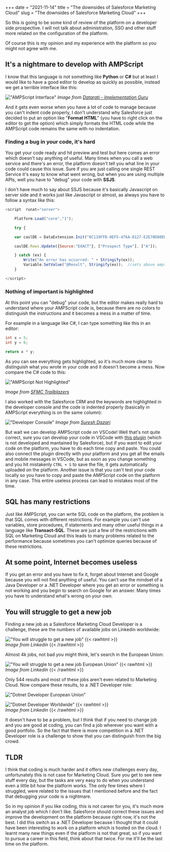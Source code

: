 +++ 
date = "2021-11-14"
title = "The downsides of Salesforce Marketing Cloud"
slug = "The downsides of Salesforce Marketing Cloud"
+++

So this is going to be some kind of review of the platform on a developer side prospective. I will not talk about administration, SSO and other stuff more related on the configuration of the platform.

Of course this is my opinion and my experience with the platform so you might not agree with me.

## It's a nightmare to develop with AMPScript

I know that this language is not something like **Python** or **C#** but at least I would like to have a good editor to develop as quickly as possible, instead we get a terrible interface like this:

!["AMPScript Interface"](/images/posts/the-downsides-of-salesforce-marketing-cloud/ampscript-interface.png)
_Image from [Datarati - Implementation Guru](https://www.youtube.com/watch?v=HsrGTSiXMNw)_ 

And it gets even worse when you have a lot of code to manage because you can't indent code properly, I don't understand why Salesforce just decided to put an option like "**Format HTML**" (you have to right click on the editor to get the option) which simply formats the HTML code while the AMPScript code remains the same with no indentation.  

### Finding a bug in your code, it's hard

You get your code ready and hit preview and test but here comes an error which doesn't say anything of useful. Many times when you call a web service and there's an error, the platform doesn't tell you what line in your code could cause this issue. Sure if you are just calling one single REST Service it's easy to know what went wrong, but when you are using multiple APIs, well you have to "debug" your code with **SSJS**.

I don't have much to say about SSJS because it's basically Javascript on server side and it works just like Javascript or almost, as always you have to follow a syntax like this:

```javascript
<script  runat="server">

    Platform.Load("core","1");

    try {

    var caslDE = DataExtension.Init("6C119FFD-0EF5-476A-8127-E2E70D80ED04");

    caslDE.Rows.Update({Source:"EXACT"}, ["Prospect Type"], ["A"]);

    } catch (ex) {
        Write("An error has occurred: " + Stringify(ex));
        Variable.SetValue("@Result", Stringify(ex));  //sets above ampscript variable
    }

</script>
```

### Nothing of important is highlighted

At this point you can "debug" your code, but the editor makes really hard to understand where your AMPScript code is, because there are no colors to distinguish the instructions and it becomes a mess in a matter of time.

For example in a language like C#, I can type something like this in an editor:

```csharp
int x = 5;
int y = 6;

return x * y;
```

As you can see everything gets highlighted, so it's much more clear to distinguish what you wrote in your code and it doesn't become a mess. Now compare the C# code to this:

!["AMPScript Not Highlighted"](/images/posts/the-downsides-of-salesforce-marketing-cloud/ampscript-not-highlighted.png)

_Image from [SFMC Trailblazers](https://www.youtube.com/watch?v=x3-gVLVINXA)_

I also worked with the Salesforce CRM and the keywords are highlighted in the developer console and the code is indented properly (basically in AMPScript everything is on the same column):

!["Developer Console"](/images/posts/the-downsides-of-salesforce-marketing-cloud/sfdc-developer-console.png)
_Image from [Suresh Dazari](https://www.youtube.com/watch?v=B8jbq4-8RPs)_ 

But wait we can develop AMPScript code on VSCode! Well that's not quite correct, sure you can develop your code in VSCode with [this plugin](https://marketplace.visualstudio.com/items?itemName=sergey-agadzhanov.AMPscript) (which is not developed and mantained by Salesforce), but if you want to edit your code on the platform, you have to do each time copy and paste. You could also connect the plugin directly with your platform and you get all the emails and mobile messages in VSCode, but as soon as you change something and you hit mistakenly `CTRL + S` to save the file, it gets automatically uploaded on the platform. Another issue is that you can't test your code locally so you have to copy and paste the AMPScript code on the platform in any case. This entire useless process can lead to mistakes most of the time.

## SQL has many restrictions

Just like AMPScript, you can write SQL code on the platform, the problem is that SQL comes with different restrictions. For example you can't use variables, store procedures, if statements and many other useful things in a language like **Transact-SQL**. These are just a few of the restrictions with SQL on Marketing Cloud and this leads to many problems related to the performance because sometimes you can't optimize queries because of these restrictions.

## At some point, Internet becomes useless

If you get an error and you have to fix it, forget about Internet and Google because you will not find anything of useful. You can't use the mindset of a Java Developer or a .NET Developer where you get an error or something is not working and you begin to search on Google for an answer. Many times you have to understand what's wrong on your own.

## You will struggle to get a new job

Finding a new job as a Salesforce Marketing Cloud Developer is a challenge, these are the numbers of available jobs on Linkedin worldwide:

!["You will struggle to get a new job"](/images/posts/the-downsides-of-salesforce-marketing-cloud/linkedin-job-search-worldwide.png)
{{< rawhtml >}}
<br>
<i>Image from Linkedin</i>
{{< /rawhtml >}}

Almost 4k jobs, not bad you might think, let's search in the European Union:

!["You will struggle to get a new job European Union"](/images/posts/the-downsides-of-salesforce-marketing-cloud/linkedin-job-search-european-union.png)
{{< rawhtml >}}
<br>
<i>Image from Linkedin</i>
{{< /rawhtml >}}

Only 544 results and most of these jobs aren't even related to Marketing Cloud. Now compare these results, to a .NET Developer role:

!["Dotnet Developer European Union"](/images/posts/the-downsides-of-salesforce-marketing-cloud/dotnet-developer-european-union.png)

!["Dotnet Developer Worldwide"](/images/posts/the-downsides-of-salesforce-marketing-cloud/dotnet-developer-worldwide.png)
{{< rawhtml >}}
<br>
<i>Image from Linkedin</i>
{{< /rawhtml >}}

It doesn't have to be a problem, but I think that if you need to change job and you are good at coding, you can find a job wherever you want with a good portfolio. So the fact that there is more competition in a .NET Developer role is a challenge to show that you can distinguish from the big crowd.

## TLDR

I think that coding is much harder and it offers new challenges every day, unfortunately this is not case for Marketing Cloud. Sure you get to see new stuff every day, but the tasks are very easy to do when you understand even a little bit how the platform works. The only few times where I struggled, were related to the issues that I mentioned before and the fact that debugging your code is a nightmare.

So in my opinion if you like coding, this is not career for you, it's much more an analyst job which I don't like. Salesforce should correct these issues and improve the development on the platform because right now, it's not the best. I did this switch as a .NET Developer because I thought that it could have been interesting to work on a platform which is hosted on the cloud. I learnt many new things even if the platform is not that great, so if you want to pursue a career in this field, think about that twice. For me it'll be the last time on the platform.